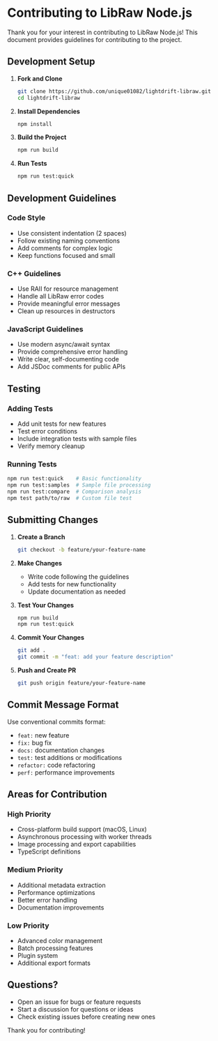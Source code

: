 # Contributing to LibRaw Node.js

Thank you for your interest in contributing to LibRaw Node.js! This document provides guidelines for contributing to the project.

## Development Setup

1. **Fork and Clone**

   ```bash
   git clone https://github.com/unique01082/lightdrift-libraw.git
   cd lightdrift-libraw
   ```

2. **Install Dependencies**

   ```bash
   npm install
   ```

3. **Build the Project**

   ```bash
   npm run build
   ```

4. **Run Tests**
   ```bash
   npm run test:quick
   ```

## Development Guidelines

### Code Style

- Use consistent indentation (2 spaces)
- Follow existing naming conventions
- Add comments for complex logic
- Keep functions focused and small

### C++ Guidelines

- Use RAII for resource management
- Handle all LibRaw error codes
- Provide meaningful error messages
- Clean up resources in destructors

### JavaScript Guidelines

- Use modern async/await syntax
- Provide comprehensive error handling
- Write clear, self-documenting code
- Add JSDoc comments for public APIs

## Testing

### Adding Tests

- Add unit tests for new features
- Test error conditions
- Include integration tests with sample files
- Verify memory cleanup

### Running Tests

```bash
npm run test:quick    # Basic functionality
npm run test:samples  # Sample file processing
npm run test:compare  # Comparison analysis
npm test path/to/raw  # Custom file test
```

## Submitting Changes

1. **Create a Branch**

   ```bash
   git checkout -b feature/your-feature-name
   ```

2. **Make Changes**

   - Write code following the guidelines
   - Add tests for new functionality
   - Update documentation as needed

3. **Test Your Changes**

   ```bash
   npm run build
   npm run test:quick
   ```

4. **Commit Your Changes**

   ```bash
   git add .
   git commit -m "feat: add your feature description"
   ```

5. **Push and Create PR**
   ```bash
   git push origin feature/your-feature-name
   ```

## Commit Message Format

Use conventional commits format:

- `feat:` new feature
- `fix:` bug fix
- `docs:` documentation changes
- `test:` test additions or modifications
- `refactor:` code refactoring
- `perf:` performance improvements

## Areas for Contribution

### High Priority

- Cross-platform build support (macOS, Linux)
- Asynchronous processing with worker threads
- Image processing and export capabilities
- TypeScript definitions

### Medium Priority

- Additional metadata extraction
- Performance optimizations
- Better error handling
- Documentation improvements

### Low Priority

- Advanced color management
- Batch processing features
- Plugin system
- Additional export formats

## Questions?

- Open an issue for bugs or feature requests
- Start a discussion for questions or ideas
- Check existing issues before creating new ones

Thank you for contributing!

